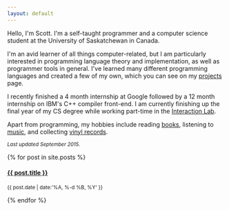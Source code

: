 ```yaml
---
layout: default
---
```


Hello, I'm Scott.
I'm a self-taught programmer
and a computer science student
at the University of Saskatchewan in Canada.

I'm an avid learner of all things computer-related,
but I am particularly interested
in programming language theory and implementation,
as well as programmer tools in general.
I've learned many different programming languages
and created a few of my own,
which you can see on my [projects][projects] page.

I recently finished a 4 month internship at Google
followed by a 12 month internship on IBM's C++ compiler front-end.
I am currently finishing up the final year of my CS degree
while working part-time in the [Interaction Lab][hci].

Apart from programming, my hobbies include
reading [books][goodreads],
listening to [music][lastfm],
and collecting [vinyl records][discogs].

<i><small>Last updated September 2015.</small></i>

[projects]: /projects.html
[hci]: http://hci.usask.ca
[goodreads]: https://www.goodreads.com/user/show/27001981-scott
[lastfm]: http://www.last.fm/user/sco50000
[discogs]: http://www.discogs.com/user/tsion/collection

{% for post in site.posts %}
  <h4><a href="{{ post.url }}">{{ post.title }}</a></h4>
  <p class="subtitle">
    <small>
      <time datetime="{{ post.date | date:'%Y-%m-%d' }}">
        {{ post.date | date:'%A, %-d %B, %Y' }}
      </time>
    </small>
  </p>
{% endfor %}
